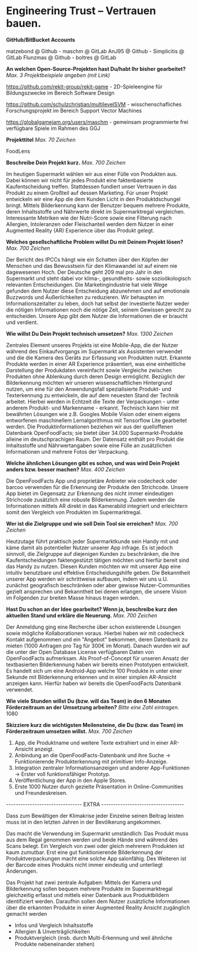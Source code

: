 # Engineering Trust – Vertrauen bauen.


**GitHub/BitBucket Accounts**

matzebond @ Github - maschm @ GitLab
AnJ95 @ Github - Simplicitis @ GitLab
Flunzmas @ Github - boltres @ GitLab

**An welchen Open-Source-Projekten hast Du/habt Ihr bisher gearbeitet?** *Max. 3 Projektbeispiele angeben (mit Link)*

https://github.com/rekit-group/rekit-game - 2D-Spieleengine für Bildungszwecke im Bereich Software Design

https://github.com/schulzchristian/multilevelSVM - wisschenschafliches Forschungsprojekt im Bereich Support Vector Machines

https://globalgamejam.org/users/maschm - gemeinsam programmierte frei verfügbare Spiele im Rahmen des GGJ


**Projekttitel** *Max. 70 Zeichen*

FoodLens

**Beschreibe Dein Projekt kurz.** *Max. 700 Zeichen*

Im heutigen Supermarkt wählen wir aus einer Fülle von Produkten aus. Dabei können wir nicht für jedes Produkt eine faktenbasierte Kaufentscheidung treffen. Stattdessen fundiert unser Vertrauen in das Produkt zu einem Großteil auf dessen Marketing. Für unser Projekt entwickeln wir eine App die dem Kunden Licht in den Produktdschungel bringt. Mittels Bilderkennung kann der Benutzer bequem mehrere Produkte, deren Inhaltsstoffe und Nährwerte direkt im Supermarktregal vergleichen. Interessante Metriken wie der Nutri-Score sowie eine Filterung nach Allergien, Intoleranzen oder Fleischanteil werden dem Nutzer in einer Augmented Reality (AR) Experience über das Produkt gelegt.


**Welches gesellschaftliche Problem willst Du mit Deinem Projekt lösen?** *Max. 700 Zeichen*

Der Bericht des IPCCs hängt wie ein Schatten über den Köpfen der Menschen und das Bewusstsein für den Klimawandel ist auf einem nie dagewesenen Hoch. Der Deutsche geht 209 mal pro Jahr in den Supermarkt und steht dabei vor klima-, gesundheits- sowie sozioökologisch relevanten Entscheidungen. Die Marketingindustrie hat viele Wege gefunden dem Nutzer diese Entscheidung abzunehmen und auf emotionale Buzzwords und Äußerlichkeiten zu reduzieren. Wir behaupten im Informationszeitalter zu leben, doch hat selbst der investierte Nutzer weder die nötigen Informationen noch die nötige Zeit, seinem Gewissen gerecht zu entscheiden. Unsere App gibt dem Nutzer die Informationen die er braucht und verdient.


**Wie willst Du Dein Projekt technisch umsetzen?** *Max. 1300 Zeichen*  

Zentrales Element unseres Projekts ist eine Mobile-App, die der Nutzer während des Einkaufvorgangs im Supermarkt als Assistenten verwendet und die die Kamera des Geräts zur Erfassung von Produkten nutzt. Erkannte Produkte werden in einer AR Experience präsentiert, was eine einheitliche Darstellung der Produkdaten vereinfacht sowie Vergleiche zwischen Produkten ohne Ablenkung durch deren Design ermöglicht.
Bezüglich der Bilderkennung möchten wir unseren wissenschaftlichen Hintergrund nutzen, um eine für den Anwendungsfall spezialisierte Produkt- und Texterkennung zu entwickeln, die auf dem neuesten Stand der Technik arbeitet. Hierbei werden in Echtzeit die Texte der Verpackungen - unter anderem Produkt- und Markenname - erkannt.
Technisch kann hier mit bewährten Lösungen wie z.B. Googles Mobile Vision oder einem eigens entworfenen maschinellem Lernalgorithmus mit Tensorflow Lite gearbeitet werden.
Die Produktinformationen beziehen wir aus der quelloffenen Datenbank OpenFoodFacts; sie bietet über 34.000 Supermarkt-Produkte alleine im deutschprachigen Raum. Der Datensatz enthält pro Produkt die Inhaltsstoffe und Nährwertangaben sowie eine Fülle an zusätzlichen Informationen und mehrere Fotos der Verpackung.

**Welche ähnlichen Lösungen gibt es schon, und was wird Dein Projekt anders bzw. besser machen?** *Max. 400 Zeichen*

Die OpenFoodFacts App und proprietäre Anbieter wie codecheck oder barcoo verwenden für die Erkennung der Produkte den Strichcode. Unsere App bietet im Gegensatz zur Erkennung des nicht immer eindeutigen Strichcode zusätzlich eine robuste Bilderkennung. Zudem werden die Informationen mittels AR direkt in das Kamerabild integriert und erleichtern somit den Vergleich von Produkten im Supermarktregal.


**Wer ist die Zielgruppe und wie soll Dein Tool sie erreichen?** *Max. 700 Zeichen*

Heutzutage führt praktisch jeder Supermarktkunde sein Handy mit und käme damit als potentieller Nutzer unserer App infrage. Es ist jedoch sinnvoll, die Zielgruppe auf diejenigen Kunden zu beschränken, die ihre Kaufentscheidungen faktengestützt tätigen möchten und hierfür bereit sind das Handy zu nutzen. Diesen Kunden möchten wir mit unserer App eine intuitiv benutzbare und effektive Entscheidungshilfe geben. Die Bekanntheit unserer App werden wir schrittweise aufbauen, indem wir uns u.U. zunächst geografisch beschränken oder aber gewisse Nutzer-Communities gezielt ansprechen und Bekanntheit bei denen erlangen, die unsere Vision im Folgenden zur breiten Masse hinaus tragen werden.

**Hast Du schon an der Idee gearbeitet? Wenn ja, beschreibe kurz den aktuellen Stand und erkläre die Neuerung.** *Max. 700 Zeichen*

Der Anmeldung ging eine Recherche über schon existierende Lösungen sowie mögliche Kollaborationen voraus. Hierbei haben wir mit codecheck Kontakt aufgenommen und ein "Angebot" bekommen, deren Datenbank zu mieten (1000 Anfragen pro Tag für 300€ im Monat). Danach wurden wir auf die unter der Open Database License verfügbaren Daten von OpenFoodFacts aufmerksam.
Als Proof-of-Concept für unseren Ansatz der textbasierten Bilderkennung haben wir bereits einen Prototypen entwickelt. Es handelt sich um eine Android-App welche 100 Produkte in unter einer Sekunde mit Bilderkennung erkennen und in einer simplen AR-Ansicht anzeigen kann. Hierfür haben wir bereits die OpenFoodFacts Datenbank verwendet.

**Wie viele Stunden willst Du (bzw. will das Team) in den 6 Monaten Förderzeitraum an der Umsetzung arbeiten?** *Bitte eine Zahl eintragen.*
1080

**Skizziere kurz die wichtigsten Meilensteine, die Du (bzw. das Team) im Förderzeitraum umsetzen willst.** *Max. 700 Zeichen*

1. App, die Produktname und weitere Texte extrahiert und in einer AR-Ansicht anzeigt.
2. Anbindung an die OpenFoodFacts-Datenbank und ihre Suche -> Funktionierende Produkterkennung mit primitiver Info-Anzeige.
3. Integration zentraler Informationsanzeigen und anderer App-Funktionen -> Erster voll funktionsfähiger Prototyp.
4. Veröffentlichung der App in den Apple Stores.
5. Erste 1000 Nutzer durch gezielte Präsentation in Online-Communities und Freundeskreisen.

-------------------------------- EXTRA -----------------------------------

Dass zum Bewältigen der Klimakrise jeder Einzelne seinen Beitrag leisten muss ist in den letzten Jahren in der Bevölkerung angekommen.

Das macht die Verwendung im Supermarkt umständlich: Das Produkt muss aus dem Regal genommen werden und beide Hände sind während des Scans belegt. Ein Vergleich von zwei oder gleich mehrerern Produkten ist kaum zumutbar. Erst eine gut funktionierende Bilderkennung der Produktverpackungen macht eine solche App salonfähig. Des Weiteren ist der Barcode eines Produkts nicht immer eindeutig und unterliegt Änderungen.

Das Projekt hat zwei zentrale Aufgaben: Mittels der Kamera und Bilderkennung sollen bequem mehrere Produkte im Supermarktregal gleichzeitig erfasst und mittels einer Datenbank aus Produktbildern identifiziert werden. Daraufhin sollen dem Nutzer zusätzliche Informationen über die erkannten Produkte in einer Augmented Reality Ansicht zugänglich gemacht werden
* Infos und Vergleich Inhaltsstoffe
* Allergien & Unverträglichkeiten
* Produktvergleich (insb. durch Multi-Erkennung und weil ähnliche Produkte nebeneinander stehen)
